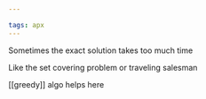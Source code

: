 ```yaml
---

tags: apx 
---
```



Sometimes the exact solution takes too much time 

Like the set covering problem or traveling salesman 

[[greedy]] algo helps here 

